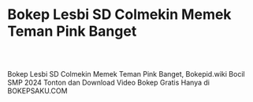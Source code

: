 # Bokep Lesbi SD Colmekin Memek Teman Pink Banget
<div class="separator" style="clear: both;"><a href="https://alihkansaku.blogspot.com/2024/11/bocil-sd-yandex-tobrut-colmek-sambil.html" style="display: block; padding: 1em 0; text-align: center; "><img alt="" border="0" data-original-height="464" data-original-width="819" src="https://blogger.googleusercontent.com/img/b/R29vZ2xl/AVvXsEjZmapKPFiqLckhVTsNP3GXYWRVYjl6z3JFnWJ-mDFdaYcRo2hNR5R8I8aEZLSN4-sKfBYfuAxFEOarWLf9o8jjSNBo0kqzFtZ_4fLYM3cIpoQ93ZjVC2RRGMCon6mjsh3zrYRfG_sPQcz7fOcg2Q5TON_q0ZQmxiXDhvBkTr_bB0ddb_3Ihd6ToFDXgCzq/s320/Screenshot%20%28349%29.png"/></a></div>

Bokep Lesbi SD Colmekin Memek Teman Pink Banget, Bokepid.wiki Bocil SMP 2024 Tonton dan Download Video Bokep Gratis Hanya di BOKEPSAKU.COM
